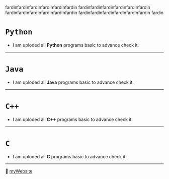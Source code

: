 fardinfardinfardinfardinfardinfardin
fardinfardinfardinfardinfardinfardin
fardinfardinfardinfardinfardinfardin
fardinfardinfardinfardinfardinfardin
fardin

# `Python`
- I am uploded all **Python** programs basic to advance check it.
---
# `Java`
- I am uploded all **Java** programs basic to advance check it.
---
# `C++`
- I am uploded all **C++** programs basic to advance check it.
---
# `C`
- I am uploded all **C** programs basic to advance check it.
***

🤔
[myWebsite](https://www.google.com/)
